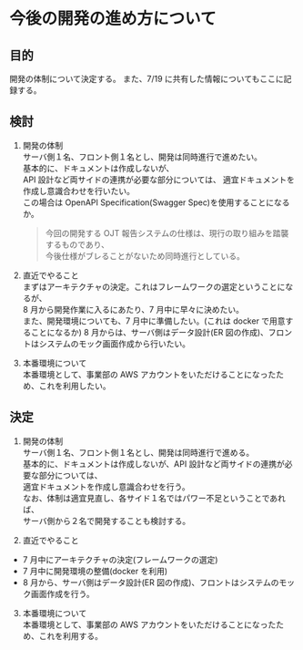 # 今後の開発の進め方について

## 目的

開発の体制について決定する。
また、7/19 に共有した情報についてもここに記録する。

## 検討

1. 開発の体制  
   サーバ側１名、フロント側１名とし、開発は同時進行で進めたい。  
   基本的に、ドキュメントは作成しないが、  
   API 設計など両サイドの連携が必要な部分については、
   適宜ドキュメントを作成し意識合わせを行いたい。  
   この場合は OpenAPI Specification(Swagger Spec)を使用することになるか。

   > 今回の開発する OJT 報告システムの仕様は、現行の取り組みを踏襲するものであり、  
   > 今後仕様がブレることがないため同時進行としている。

2. 直近でやること  
   まずはアーキテクチャの決定。これはフレームワークの選定ということになるが、  
   8 月から開発作業に入るにあたり、7 月中に早々に決めたい。  
   また、開発環境についても、7 月中に準備したい。(これは docker で用意することになるか)
   8 月からは、サーバ側はデータ設計(ER 図の作成)、フロントはシステムのモック画面作成から行いたい。

3. 本番環境について  
   本番環境として、事業部の AWS アカウントをいただけることになったため、これを利用したい。

## 決定

1. 開発の体制  
   サーバ側１名、フロント側１名とし、開発は同時進行で進める。  
   基本的に、ドキュメントは作成しないが、API 設計など両サイドの連携が必要な部分については、  
   適宜ドキュメントを作成し意識合わせを行う。  
   なお、体制は適宜見直し、各サイド１名ではパワー不足ということであれば、  
   サーバ側から２名で開発することも検討する。

2. 直近でやること

- 7 月中にアーキテクチャの決定(フレームワークの選定)
- 7 月中に開発環境の整備(docker を利用)
- 8 月から、サーバ側はデータ設計(ER 図の作成)、フロントはシステムのモック画面作成を行う。

3. 本番環境について  
   本番環境として、事業部の AWS アカウントをいただけることになったため、これを利用する。
